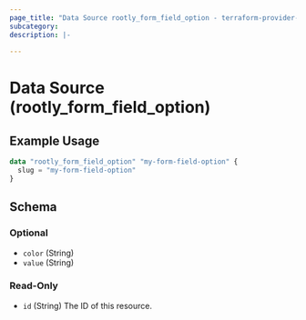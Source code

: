 ```yaml
---
page_title: "Data Source rootly_form_field_option - terraform-provider-rootly"
subcategory:
description: |-
    
---
```


# Data Source (rootly_form_field_option)



## Example Usage

```terraform
data "rootly_form_field_option" "my-form-field-option" {
  slug = "my-form-field-option"
}
```

<!-- schema generated by tfplugindocs -->
## Schema

### Optional

- `color` (String)
- `value` (String)

### Read-Only

- `id` (String) The ID of this resource.
